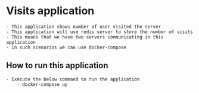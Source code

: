 # Visits application
    - This application shows number of user visited the server
    - This application will use redis server to store the number of visits
    - This means that we have two servers communicating in this application
    - In such scenarios we can use docker-compose

## How to run this application
    - Execute the below command to run the application
        - docker-compose up